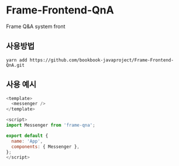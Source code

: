 # Frame-Frontend-QnA

Frame Q&amp;A system front

## 사용방법

```properties
yarn add https://github.com/bookbook-javaproject/Frame-Frontend-QnA.git
```

## 사용 예시

```js
<template>
  <messenger />
</template>

<script>
import Messenger from 'frame-qna';

export default {
  name: 'App',
  components: { Messenger },
};
</script>
```
